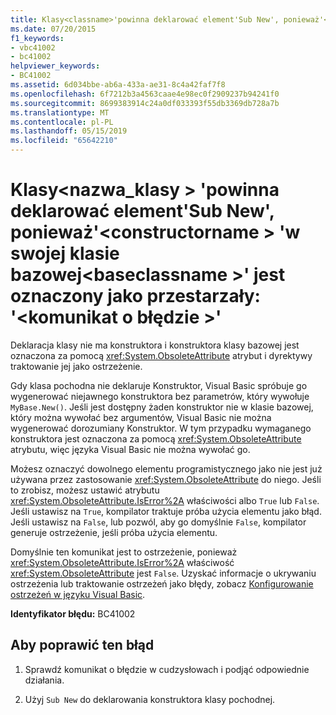 ```yaml
---
title: Klasy<classname>'powinna deklarować element'Sub New', ponieważ'<constructorname>'w swojej klasie bazowej'<baseclassname>'jest oznaczony jako przestarzały:'<errormessage>'
ms.date: 07/20/2015
f1_keywords:
- vbc41002
- bc41002
helpviewer_keywords:
- BC41002
ms.assetid: 6d034bbe-ab6a-433a-ae31-8c4a42faf7f8
ms.openlocfilehash: 6f7212b3a4563caae4e98ec0f2909237b94241f0
ms.sourcegitcommit: 8699383914c24a0df033393f55db3369db728a7b
ms.translationtype: MT
ms.contentlocale: pl-PL
ms.lasthandoff: 05/15/2019
ms.locfileid: "65642210"
---
```

# <a name="class-classname-should-declare-a-sub-new-because-the-constructorname-in-its-base-class-baseclassname-is-marked-obsolete-errormessage"></a>Klasy\<nazwa_klasy > 'powinna deklarować element'Sub New', ponieważ'\<constructorname > 'w swojej klasie bazowej\<baseclassname >' jest oznaczony jako przestarzały: '\<komunikat o błędzie >'
Deklaracja klasy nie ma konstruktora i konstruktora klasy bazowej jest oznaczona za pomocą <xref:System.ObsoleteAttribute> atrybut i dyrektywy traktowanie jej jako ostrzeżenie.  
  
 Gdy klasa pochodna nie deklaruje Konstruktor, Visual Basic spróbuje go wygenerować niejawnego konstruktora bez parametrów, który wywołuje `MyBase.New()`. Jeśli jest dostępny żaden konstruktor nie w klasie bazowej, który można wywołać bez argumentów, Visual Basic nie można wygenerować dorozumiany Konstruktor. W tym przypadku wymaganego konstruktora jest oznaczona za pomocą <xref:System.ObsoleteAttribute> atrybutu, więc języka Visual Basic nie można wywołać go.  
  
 Możesz oznaczyć dowolnego elementu programistycznego jako nie jest już używana przez zastosowanie <xref:System.ObsoleteAttribute> do niego. Jeśli to zrobisz, możesz ustawić atrybutu <xref:System.ObsoleteAttribute.IsError%2A> właściwości albo `True` lub `False`. Jeśli ustawisz na `True`, kompilator traktuje próba użycia elementu jako błąd. Jeśli ustawisz na `False`, lub pozwól, aby go domyślnie `False`, kompilator generuje ostrzeżenie, jeśli próba użycia elementu.  
  
 Domyślnie ten komunikat jest to ostrzeżenie, ponieważ <xref:System.ObsoleteAttribute.IsError%2A> właściwość <xref:System.ObsoleteAttribute> jest `False`. Uzyskać informacje o ukrywaniu ostrzeżenia lub traktowanie ostrzeżeń jako błędy, zobacz [Konfigurowanie ostrzeżeń w języku Visual Basic](/visualstudio/ide/configuring-warnings-in-visual-basic).  
  
 **Identyfikator błędu:** BC41002  
  
## <a name="to-correct-this-error"></a>Aby poprawić ten błąd  
  
1. Sprawdź komunikat o błędzie w cudzysłowach i podjąć odpowiednie działania.  
  
2. Użyj `Sub New` do deklarowania konstruktora klasy pochodnej.
